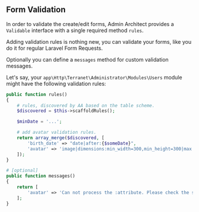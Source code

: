 ## Form Validation

In order to validate the create/edit forms, Admin Architect provides a `Validable` interface with a single required method `rules`.

Adding validation rules is nothing new, you can validate your forms, like you do it for regular Laravel Form Requests. 

Optionally you can define a `messages` method for custom validation messages. 

Let's say, your `app\Http\Terranet\Administrator\Modules\Users` module might have the following validation rules:
```php
public function rules()
{
	# rules, discovered by AA based on the table scheme.
	$discovered = $this->scaffoldRules();

	$minDate = '...';

	# add avatar validation rules.
    return array_merge($discovered, [
    	'birth_date' => "date|after:{$someDate}",
        'avatar' => 'image|dimensions:min_width=300,min_height=300|max:1024',
    ]);
}

# [optional]
public function messages()
{
	return [
		'avatar' => 'Can not process the :attribute. Please check the sizes.',
	];
}
```